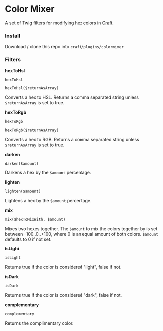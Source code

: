 # Color Mixer
A set of Twig filters for modifying hex colors in [Craft](http://buildwithcraft.com/).

### Install
Download / clone this repo into ```craft/plugins/colormixer```

### Filters
**hexToHsl**

```twig
hexToHsl

hexToHsl($returnAsArray)
```

Converts a hex to HSL. Returns a comma separated string unless ```$returnAsArray``` is set to true.


**hexToRgb**

```twig
hexToRgb

hexToRgb($returnAsArray)
```

Converts a hex to RGB. Returns a comma separated string unless ```$returnAsArray``` is set to true.


**darken**

```twig
darken($amount)
```

Darkens a hex by the ```$amount``` percentage.


**lighten**

```twig
lighten($amount)
```

Lightens a hex by the ```$amount``` percentage.


**mix**

```twig
mix($hexToMixWith, $amount)
```

Mixes two hexes together. The ```$amount``` to mix the colors together by is set between -100..0..+100, where 0 is an equal amount of both colors.
```$amount``` defaults to 0 if not set.


**isLight**

```twig
isLight
```

Returns true if the color is considered "light", false if not.


**isDark**

```twig
isDark
```

Returns true if the color is considered "dark", false if not.


**complementary**

```twig
complementary
```

Returns the complimentary color.